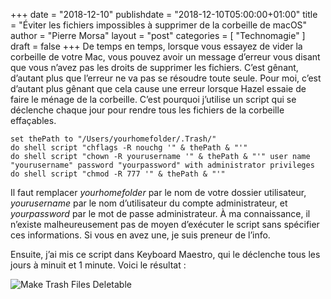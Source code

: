 +++
date        = "2018-12-10"
publishdate = "2018-12-10T05:00:00+01:00" 
title       = "Éviter les fichiers impossibles à supprimer de la corbeille de macOS"
author      = "Pierre Morsa"
layout      = "post"
categories  = [ "Technomagie" ]
draft       = false
+++
De temps en temps, lorsque vous essayez de vider la corbeille de votre Mac, vous pouvez avoir un message d’erreur vous disant que vous n’avez pas les droits de supprimer les fichiers. C’est gênant, d’autant plus que l’erreur ne va pas se résoudre toute seule. Pour moi, c’est d’autant plus gênant que cela cause une erreur lorsque Hazel essaie de faire le ménage de la corbeille.  C’est pourquoi j’utilise un script qui se déclenche chaque jour pour rendre tous les fichiers de la corbeille effaçables.

```
set thePath to "/Users/yourhomefolder/.Trash/"
do shell script "chflags -R nouchg '" & thePath & "'"
do shell script "chown -R yourusername '" & thePath & "'" user name "yourusername" password "yourpassword" with administrator privileges
do shell script "chmod -R 777 '" & thePath & "'"
```

Il faut remplacer *yourhomefolder* par le nom de votre dossier utilisateur, *yourusername* par le nom d’utilisateur du compte administrateur, et *yourpassword* par le mot de passe administrateur. À ma connaissance, il n’existe malheureusement pas de moyen d’exécuter le script sans spécifier ces informations. Si vous en avez une, je suis preneur de l’info.

Ensuite, j’ai mis ce script dans Keyboard Maestro, qui le déclenche tous les jours à minuit et 1 minute. Voici le résultat :

![Make Trash Files Deletable](/pictures/2018/12/make-trash-files-deletable.jpg)
 